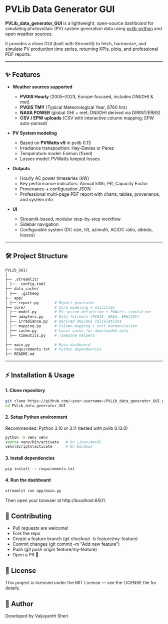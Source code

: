 # PVLib Data Generator GUI

**PVLib_data_generator_GUI** is a lightweight, open-source dashboard for simulating photovoltaic (PV) system generation data using [pvlib-python](https://github.com/pvlib/pvlib-python) and open weather sources.  

It provides a clean GUI (built with Streamlit) to fetch, harmonize, and simulate PV production time series, returning KPIs, plots, and professional PDF reports.

---

## ✨ Features

- **Weather sources supported**  
  - **PVGIS Hourly** (2005–2023, Europe-focused, includes DNI/DHI & met)  
  - **PVGIS TMY** (Typical Meteorological Year, 8760 hrs)  
  - **NASA POWER** (global GHI + met; DNI/DHI derived via DIRINT/ERBS)  
  - **CSV / EPW uploads** (CSV with interactive column mapping; EPW auto-parsed)

- **PV System modeling**  
  - Based on **PVWatts v5** in pvlib 0.13  
  - Irradiance transposition: Hay-Davies or Perez  
  - Temperature model: Faiman (fixed)  
  - Losses model: PVWatts lumped losses  

- **Outputs**  
  - Hourly AC power timeseries (kW)   
  - Key performance indicators: Annual kWh, PR, Capacity Factor  
  - Provenance + configuration JSON  
  - Professional multi-page PDF report with charts, tables, provenance, and system info  

- **UI**  
  - Streamlit-based, modular step-by-step workflow  
  - Sidebar navigation  
  - Configurable system (DC size, tilt, azimuth, AC/DC ratio, albedo, losses)  

---

## 🛠 Project Structure

```bash
PVLib_GUI/
│
├── .streamlit/
│ ├──  config.toml
├── data_cache/
│ ├──  .gitkeep
├── app/              
│ ├── report.py       # Report generator
├── core/             # Core modeling + utilities
│ ├── model.py        # PV system definition + PVWatts simulation
│ ├── adapters.py     # Data fetchers (PVGIS, NASA, EPW/CSV)
│ ├── irradiance.py   # Derived DNI/DHI calculations
│ ├── mapping.py      # Column mapping + unit harmonization
│ ├── cache.py        # Local cache for downloaded data
│ ├── timeutils.py    # Timezone helpers
│
├── main.py           # Main dashboard
├── requirements.txt  # Python dependencies
├── README.md  
```

---

## ⚡️ Installation & Usage

#### 1. Clone repository
```bash
git clone https://github.com/<your-username>/PVLib_data_generator_GUI.git
cd PVLib_data_generator_GUI
```
#### 2. Setup Python environment

Recommended: Python 3.10 or 3.11 (tested with pvlib 0.13.0)

```bash
python -m venv venv
source venv/bin/activate   # On Linux/macOS
venv\Scripts\activate      # On Windows
```
#### 3. Install dependencies
```bash
pip install -r requirements.txt
```
#### 4. Run the dashboard
```bash
streamlit run app/main.py
```
Then open your browser at http://localhost:8501.

## 🤝 Contributing

- Pull requests are welcome!
- Fork the repo
- Create a feature branch (git checkout -b feature/my-feature)
- Commit changes (git commit -m "Add new feature")
- Push (git push origin feature/my-feature)
- Open a PR 🎉

## 📜 License

This project is licensed under the MIT License — see the LICENSE file for details.

## 👤 Author

Developed by Vaijayanth Sheri 


